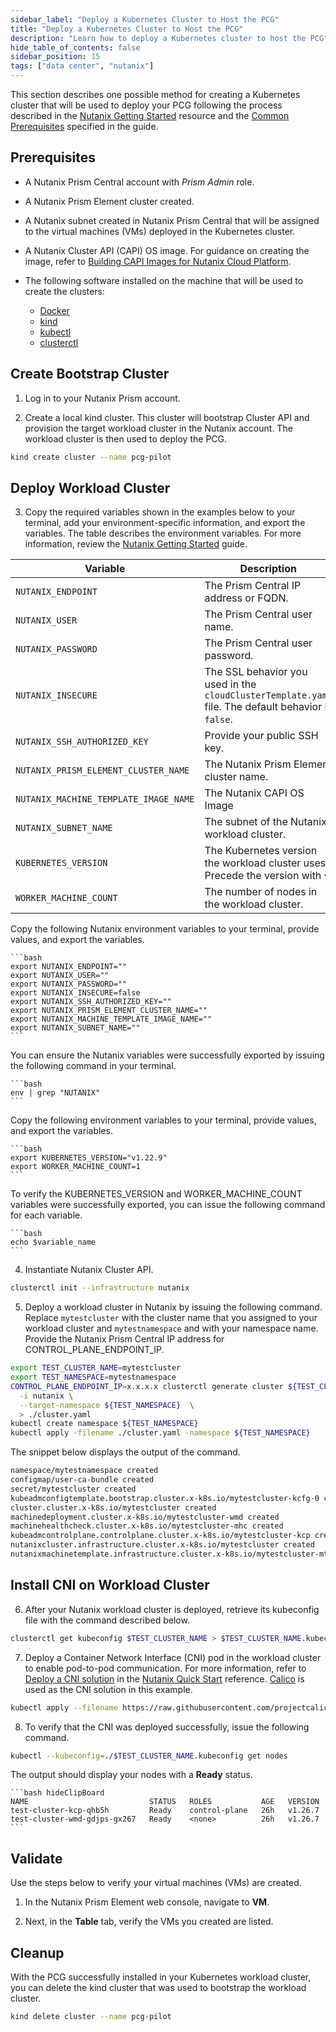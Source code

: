 ```yaml
---
sidebar_label: "Deploy a Kubernetes Cluster to Host the PCG"
title: "Deploy a Kubernetes Cluster to Host the PCG"
description: "Learn how to deploy a Kubernetes cluster to host the PCG"
hide_table_of_contents: false
sidebar_position: 15
tags: ["data center", "nutanix"]
---
```


This section describes one possible method for creating a Kubernetes cluster that will be used to deploy your PCG
following the process described in the
[Nutanix Getting Started](https://opendocs.nutanix.com/capx/v1.1.x/getting_started/) resource and the
[Common Prerequisites](https://cluster-api.sigs.k8s.io/user/quick-start#common-prerequisites) specified in the guide.

## Prerequisites

- A Nutanix Prism Central account with _Prism Admin_ role.

- A Nutanix Prism Element cluster created.

- A Nutanix subnet created in Nutanix Prism Central that will be assigned to the virtual machines (VMs) deployed in the
  Kubernetes cluster.

- A Nutanix Cluster API (CAPI) OS image. For guidance on creating the image, refer to
  [Building CAPI Images for Nutanix Cloud Platform](https://image-builder.sigs.k8s.io/capi/providers/nutanix.html#building-capi-images-for-nutanix-cloud-platform-ncp).

- The following software installed on the machine that will be used to create the clusters:

  - [Docker](https://docs.docker.com/engine/install/)
  - [kind](https://kind.sigs.k8s.io/docs/user/quick-start/#installation)
  - [kubectl](https://kubernetes.io/docs/tasks/tools/install-kubectl-linux/)
  - [clusterctl](https://cluster-api.sigs.k8s.io/user/quick-start#install-clusterctl)

## Create Bootstrap Cluster

1. Log in to your Nutanix Prism account.

2. Create a local kind cluster. This cluster will bootstrap Cluster API and provision the target workload cluster in the
   Nutanix account. The workload cluster is then used to deploy the PCG.

```bash
kind create cluster --name pcg-pilot
```

## Deploy Workload Cluster

3. Copy the required variables shown in the examples below to your terminal, add your environment-specific information,
   and export the variables. The table describes the environment variables. For more information, review the
   [Nutanix Getting Started](https://opendocs.nutanix.com/capx/v1.1.x/getting_started/) guide.

| **Variable**                          | **Description**                                                                                     |
| ------------------------------------- | --------------------------------------------------------------------------------------------------- |
| `NUTANIX_ENDPOINT`                    | The Prism Central IP address or FQDN.                                                               |
| `NUTANIX_USER`                        | The Prism Central user name.                                                                        |
| `NUTANIX_PASSWORD`                    | The Prism Central user password.                                                                    |
| `NUTANIX_INSECURE`                    | The SSL behavior you used in the `cloudClusterTemplate.yaml` file. The default behavior is `false`. |
| `NUTANIX_SSH_AUTHORIZED_KEY`          | Provide your public SSH key.                                                                        |
| `NUTANIX_PRISM_ELEMENT_CLUSTER_NAME`  | The Nutanix Prism Element cluster name.                                                             |
| `NUTANIX_MACHINE_TEMPLATE_IMAGE_NAME` | The Nutanix CAPI OS Image                                                                           |
| `NUTANIX_SUBNET_NAME`                 | The subnet of the Nutanix workload cluster.                                                         |
| `KUBERNETES_VERSION`                  | The Kubernetes version the workload cluster uses. Precede the version with `v`.                     |
| `WORKER_MACHINE_COUNT`                | The number of nodes in the workload cluster.                                                        |

Copy the following Nutanix environment variables to your terminal, provide values, and export the variables.

    ```bash
    export NUTANIX_ENDPOINT=""
    export NUTANIX_USER=""
    export NUTANIX_PASSWORD=""
    export NUTANIX_INSECURE=false
    export NUTANIX_SSH_AUTHORIZED_KEY=""
    export NUTANIX_PRISM_ELEMENT_CLUSTER_NAME=""
    export NUTANIX_MACHINE_TEMPLATE_IMAGE_NAME=""
    export NUTANIX_SUBNET_NAME=""
    ```

You can ensure the Nutanix variables were successfully exported by issuing the following command in your terminal.

    ```bash
    env | grep "NUTANIX"
    ```

Copy the following environment variables to your terminal, provide values, and export the variables.

    ```bash
    export KUBERNETES_VERSION="v1.22.9"
    export WORKER_MACHINE_COUNT=1
    ```

To verify the KUBERNETES_VERSION and WORKER_MACHINE_COUNT variables were successfully exported, you can issue the
following command for each variable.

    ```bash
    echo $variable_name
    ```

4. Instantiate Nutanix Cluster API.

```bash
clusterctl init --infrastructure nutanix
```

5. Deploy a workload cluster in Nutanix by issuing the following command. Replace `mytestcluster` with the cluster name
   that you assigned to your workload cluster and `mytestnamespace` and with your namespace name. Provide the Nutanix
   Prism Central IP address for CONTROL_PLANE_ENDPOINT_IP.

```bash
export TEST_CLUSTER_NAME=mytestcluster
export TEST_NAMESPACE=mytestnamespace
CONTROL_PLANE_ENDPOINT_IP=x.x.x.x clusterctl generate cluster ${TEST_CLUSTER_NAME} \
  -i nutanix \
  --target-namespace ${TEST_NAMESPACE}  \
  > ./cluster.yaml
kubectl create namespace ${TEST_NAMESPACE}
kubectl apply -filename ./cluster.yaml -namespace ${TEST_NAMESPACE}
```

The snippet below displays the output of the command.

```bash hideClipBoard
namespace/mytestnamespace created
configmap/user-ca-bundle created
secret/mytestcluster created
kubeadmconfigtemplate.bootstrap.cluster.x-k8s.io/mytestcluster-kcfg-0 created
cluster.cluster.x-k8s.io/mytestcluster created
machinedeployment.cluster.x-k8s.io/mytestcluster-wmd created
machinehealthcheck.cluster.x-k8s.io/mytestcluster-mhc created
kubeadmcontrolplane.controlplane.cluster.x-k8s.io/mytestcluster-kcp created
nutanixcluster.infrastructure.cluster.x-k8s.io/mytestcluster created
nutanixmachinetemplate.infrastructure.cluster.x-k8s.io/mytestcluster-mt-0 created
```

## Install CNI on Workload Cluster

6. After your Nutanix workload cluster is deployed, retrieve its kubeconfig file with the command described below.

```bash
clusterctl get kubeconfig $TEST_CLUSTER_NAME > $TEST_CLUSTER_NAME.kubeconfig -namespace $TEST_NAMESPACE
```

7. Deploy a Container Network Interface (CNI) pod in the workload cluster to enable pod-to-pod communication. For more
   information, refer to
   [Deploy a CNI solution](https://cluster-api.sigs.k8s.io/user/quick-start.html#deploy-a-cni-solution) in the
   [Nutanix Quick Start](https://cluster-api.sigs.k8s.io/user/quick-start.htm) reference.
   [Calico](https://docs.tigera.io/calico/latest/about/) is used as the CNI solution in this example.

```bash
kubectl apply --filename https://raw.githubusercontent.com/projectcalico/calico/v3.26.1/manifests/calico.yaml
```

8. To verify that the CNI was deployed successfully, issue the following command.

```bash
kubectl --kubeconfig=./$TEST_CLUSTER_NAME.kubeconfig get nodes
```

The output should display your nodes with a **Ready** status.

    ```bash hideClipBoard
    NAME                           STATUS   ROLES           AGE   VERSION
    test-cluster-kcp-qhb5h         Ready    control-plane   26h   v1.26.7
    test-cluster-wmd-gdjps-gx267   Ready    <none>          26h   v1.26.7
    ```

## Validate

Use the steps below to verify your virtual machines (VMs) are created.

1. In the Nutanix Prism Element web console, navigate to **VM**.

2. Next, in the **Table** tab, verify the VMs you created are listed.

## Cleanup

With the PCG successfully installed in your Kubernetes workload cluster, you can delete the kind cluster that was used
to bootstrap the workload cluster.

```bash
kind delete cluster --name pcg-pilot
```

